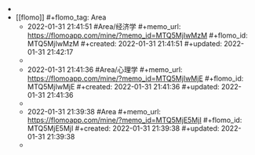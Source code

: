 -
- [[flomo]]
  #+flomo_tag: Area
	- 2022-01-31 21:41:51
	   #Area/经济学
	  #+memo_url: https://flomoapp.com/mine/?memo_id=MTQ5MjIwMzM
	  #+flomo_id: MTQ5MjIwMzM
	  #+created: 2022-01-31 21:41:51
	  #+updated: 2022-01-31 21:42:17
	-
	- 2022-01-31 21:41:36
	   #Area/心理学 
	  #+memo_url: https://flomoapp.com/mine/?memo_id=MTQ5MjIwMjE
	  #+flomo_id: MTQ5MjIwMjE
	  #+created: 2022-01-31 21:41:36
	  #+updated: 2022-01-31 21:41:36
	-
	- 2022-01-31 21:39:38
	   #Area
	  #+memo_url: https://flomoapp.com/mine/?memo_id=MTQ5MjE5MjI
	  #+flomo_id: MTQ5MjE5MjI
	  #+created: 2022-01-31 21:39:38
	  #+updated: 2022-01-31 21:39:38
	-
